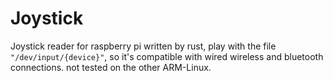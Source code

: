 # Joystick
Joystick reader for raspberry pi written by rust, play with the file 
`"/dev/input/{device}"`, so it's compatible with wired wireless and bluetooth connections. not tested on the other ARM-Linux.
